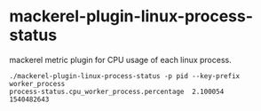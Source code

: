 # mackerel-plugin-linux-process-status

mackerel metric plugin for CPU usage of each linux process.

```
./mackerel-plugin-linux-process-status -p pid --key-prefix worker_process
process-status.cpu_worker_process.percentage  2.100054        1540482643
```
